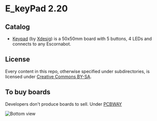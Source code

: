 
# E_keyPad 2.20

## Catalog






- [Keypad][KEY01] (by [Xdesig][XDE01]) is a 50x50mm board with 5 buttons, 4 LEDs and
  connects to any Escornabot.

## License

Every content in this repo, otherwise specified under subdirectories, is
licensed under [Creative Commons BY-SA](LICENSE).


## To buy boards



Developers don't produce boards to sell. Under [PCBWAY]

![Bottom view](key_pad_fotojpg)




[KEY01]: Keypad
[PCBWAY]: https://www.pcbway.com/project/shareproject/E_KEYPAD_2_2.html
[XDE01]: https://twitter.com/xdesig
